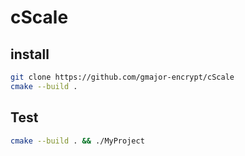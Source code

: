 # cScale


## install

```bash
git clone https://github.com/gmajor-encrypt/cScale
cmake --build .
```



## Test

```bash
cmake --build . && ./MyProject
```
